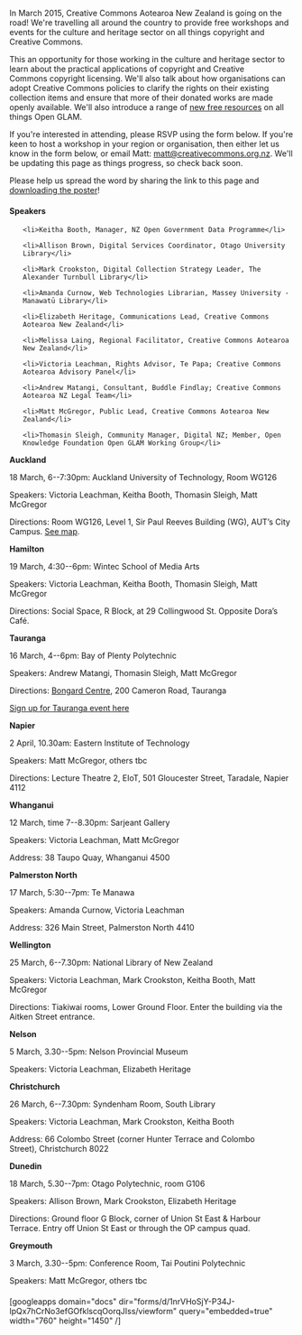 <html><body><p>In March 2015, Creative Commons Aotearoa New Zealand is going on the road! We're travelling all around the country to provide free workshops and events for the culture and heritage sector on all things copyright and Creative Commons.



This an opportunity for those working in the culture and heritage sector to learn about the practical applications of copyright and Creative Commons copyright licensing. We'll also talk about how organisations can adopt Creative Commons policies to clarify the rights on their existing collection items and ensure that more of their donated works are made openly available. We'll also introduce a range of <a title="Open GLAM resources" href="http://resources.creativecommons.org.nz/all/?&amp;topic=openglam" target="_blank">new free resources</a> on all things Open GLAM.



If you're interested in attending, please RSVP using the form below. If you're keen to host a workshop in your region or organisation, then either let us know in the form below, or email Matt: matt@creativecommons.org.nz. We'll be updating this page as things progress, so check back soon.



Please help us spread the word by sharing the link to this page and <a title="GLAM Road Trip poster" href="http://creativecommons.org.nz/wp-content/uploads/2015/02/cc-by-GLAM-a3.pdf" target="_blank">downloading the poster</a>!

</p><h4>Speakers</h4>

<ul>

	<li>Keitha Booth, Manager, NZ Open Government Data Programme</li>

	<li>Allison Brown, Digital Services Coordinator, Otago University Library</li>

	<li>Mark Crookston, Digital Collection Strategy Leader, The Alexander Turnbull Library</li>

	<li>Amanda Curnow, Web Technologies Librarian, Massey University - Manawatū Library</li>

	<li>Elizabeth Heritage, Communications Lead, Creative Commons Aotearoa New Zealand</li>

	<li>Melissa Laing, Regional Facilitator, Creative Commons Aotearoa New Zealand</li>

	<li>Victoria Leachman, Rights Advisor, Te Papa; Creative Commons Aotearoa Advisory Panel</li>

	<li>Andrew Matangi, Consultant, Buddle Findlay; Creative Commons Aotearoa NZ Legal Team</li>

	<li>Matt McGregor, Public Lead, Creative Commons Aotearoa New Zealand</li>

	<li>Thomasin Sleigh, Community Manager, Digital NZ; Member, Open Knowledge Foundation Open GLAM Working Group</li>

</ul>

<strong>Auckland</strong>

18 March, 6--7:30pm: Auckland University of Technology, Room WG126

Speakers: Victoria Leachman, Keitha Booth, Thomasin Sleigh, Matt McGregor

Directions: Room WG126, Level 1, Sir Paul Reeves Building (WG), AUT’s City Campus. <a title="AUT map" href="http://www.aut.ac.nz/__data/assets/pdf_file/0020/18155/AUT-City-Campus-map-18-Feb-2015-WEB.pdf" target="_blank">See map</a>.



<strong>Hamilton</strong>

19 March, 4:30--6pm: Wintec School of Media Arts

Speakers: Victoria Leachman, Keitha Booth, Thomasin Sleigh, Matt McGregor

Directions: Social Space, R Block, at 29 Collingwood St. Opposite Dora’s Café.



<strong>Tauranga

</strong>16 March, 4--6pm: Bay of Plenty Polytechnic

Speakers: Andrew Matangi, Thomasin Sleigh, Matt McGregor

Directions: <a title="Bongard Centre" href="https://www.boppoly.ac.nz/go/bongard-centre" target="_blank">Bongard Centre</a>, 200 Cameron Road, Tauranga



<a href="http://www.eventbrite.co.nz/e/creative-commons-aotearoa-tauranga-tickets-15720895622?aff=es2&amp;rank=4" target="_blank">Sign up for Tauranga event here</a>



<strong>Napier

</strong>2 April, 10.30am: Eastern Institute of Technology

Speakers: Matt McGregor, others tbc

Directions: Lecture Theatre 2, EIoT, 501 Gloucester Street, Taradale, Napier 4112



<strong>Whanganui</strong>

12 March, time 7--8.30pm: Sarjeant Gallery

Speakers: Victoria Leachman, Matt McGregor

Address: 38 Taupo Quay, Whanganui 4500



<strong>Palmerston North</strong>

17 March, 5:30--7pm: Te Manawa

Speakers: Amanda Curnow, Victoria Leachman

Address: 326 Main Street, Palmerston North 4410



<strong>Wellington

</strong>25 March, 6--7.30pm: National Library of New Zealand

Speakers: Victoria Leachman, Mark Crookston, Keitha Booth, Matt McGregor

Directions: Tiakiwai rooms, Lower Ground Floor. Enter the building via the Aitken Street entrance.



<strong>Nelson</strong>

5 March, 3.30--5pm: Nelson Provincial Museum

Speakers: Victoria Leachman, Elizabeth Heritage



<strong>Christchurch</strong>

26 March, 6--7.30pm: Syndenham Room, South Library

Speakers: Victoria Leachman, Mark Crookston, Keitha Booth

Address: 66 Colombo Street (corner Hunter Terrace and Colombo Street), Christchurch 8022



<strong>Dunedin</strong>

18 March, 5.30--7pm: Otago Polytechnic, room G106

Speakers: Allison Brown, Mark Crookston, Elizabeth Heritage

Directions: Ground floor G Block, corner of Union St East &amp; Harbour Terrace. Entry off Union St East or through the OP campus quad.



<strong>Greymouth</strong>

3 March, 3.30--5pm: Conference Room, Tai Poutini Polytechnic

Speakers: Matt McGregor, others tbc

<h4></h4>

[googleapps domain="docs" dir="forms/d/1nrVHoSjY-P34J-lpQx7hCrNo3efGOfklscqOorqJIss/viewform" query="embedded=true" width="760" height="1450" /]</body></html>